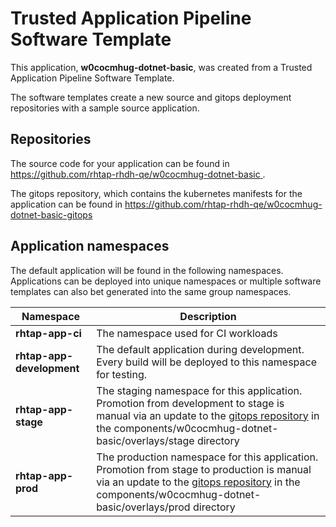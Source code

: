 # Trusted Application Pipeline Software Template

This application, **w0cocmhug-dotnet-basic**, was created from a Trusted Application Pipeline Software Template.

The software templates create a new source and gitops deployment repositories with a sample source application. 

## Repositories

The source code for your application can be found in [https://github.com/rhtap-rhdh-qe/w0cocmhug-dotnet-basic ](https://github.com/rhtap-rhdh-qe/w0cocmhug-dotnet-basic ).
 
The gitops repository, which contains the kubernetes manifests for the application can be found in 
[https://github.com/rhtap-rhdh-qe/w0cocmhug-dotnet-basic-gitops ](https://github.com/rhtap-rhdh-qe/w0cocmhug-dotnet-basic-gitops ) 

## Application namespaces 

The default application will be found in the following namespaces. Applications can be deployed into unique namespaces or multiple software templates can also bet generated into the same group namespaces.  

|  Namespace   |  Description   |  
| -------- | -------- |
| **rhtap-app-ci** | The namespace used for CI workloads |
| **rhtap-app-development** | The default application during development. Every build will be deployed to this namespace for testing. |
| **rhtap-app-stage** | The staging namespace for this application. Promotion from development to stage is manual via an update to the [gitops repository](https://github.com/rhtap-rhdh-qe/w0cocmhug-dotnet-basic-gitops ) in the components/w0cocmhug-dotnet-basic/overlays/stage directory |
| **rhtap-app-prod** | The production namespace for this application. Promotion from stage to production is manual via an update to the [gitops repository](https://github.com/rhtap-rhdh-qe/w0cocmhug-dotnet-basic-gitops ) in the components/w0cocmhug-dotnet-basic/overlays/prod directory |